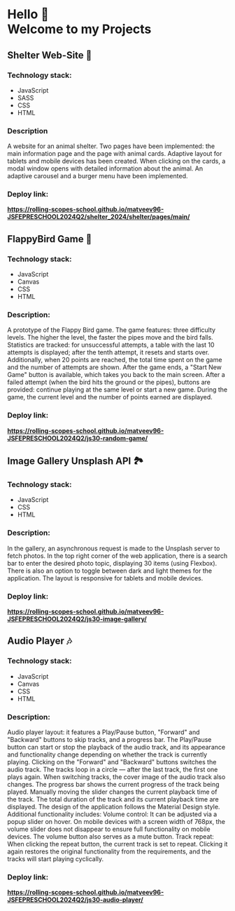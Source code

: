 # Hello 👋 <br/> Welcome to my Projects 

## Shelter Web-Site 🐶

### Technology stack:
* JavaScript
* SASS
* CSS
* HTML
  
### Description
A website for an animal shelter. Two pages have been implemented: the main information page and the page with animal cards. Adaptive layout for tablets and mobile devices has been created. When clicking on the cards, a modal window opens with detailed information about the animal. An adaptive carousel and a burger menu have been implemented.

### Deploy link:
**https://rolling-scopes-school.github.io/matveev96-JSFEPRESCHOOL2024Q2/shelter_2024/shelter/pages/main/**

## FlappyBird Game 🐤

### Technology stack:
* JavaScript
* Canvas
* CSS
* HTML
  
### Description:
A prototype of the Flappy Bird game. The game features: three difficulty levels. The higher the level, the faster the pipes move and the bird falls. Statistics are tracked: for unsuccessful attempts, a table with the last 10 attempts is displayed; after the tenth attempt, it resets and starts over. Additionally, when 20 points are reached, the total time spent on the game and the number of attempts are shown. After the game ends, a "Start New Game" button is available, which takes you back to the main screen. After a failed attempt (when the bird hits the ground or the pipes), buttons are provided: continue playing at the same level or start a new game. During the game, the current level and the number of points earned are displayed.

### Deploy link:
**https://rolling-scopes-school.github.io/matveev96-JSFEPRESCHOOL2024Q2/js30-random-game/**

## Image Gallery Unsplash API 🏞

### Technology stack:
* JavaScript
* CSS
* HTML

### Description:
In the gallery, an asynchronous request is made to the Unsplash server to fetch photos. In the top right corner of the web application, there is a search bar to enter the desired photo topic, displaying 30 items (using Flexbox). There is also an option to toggle between dark and light themes for the application. The layout is responsive for tablets and mobile devices.

### Deploy link:
**https://rolling-scopes-school.github.io/matveev96-JSFEPRESCHOOL2024Q2/js30-image-gallery/**

## Audio Player 🎶

### Technology stack:
* JavaScript
* Canvas
* CSS
* HTML
  
### Description:
Audio player layout: it features a Play/Pause button, "Forward" and "Backward" buttons to skip tracks, and a progress bar. The Play/Pause button can start or stop the playback of the audio track, and its appearance and functionality change depending on whether the track is currently playing. Clicking on the "Forward" and "Backward" buttons switches the audio track. The tracks loop in a circle — after the last track, the first one plays again. When switching tracks, the cover image of the audio track also changes. The progress bar shows the current progress of the track being played. Manually moving the slider changes the current playback time of the track. The total duration of the track and its current playback time are displayed. The design of the application follows the Material Design style. Additional functionality includes: Volume control: It can be adjusted via a popup slider on hover. On mobile devices with a screen width of 768px, the volume slider does not disappear to ensure full functionality on mobile devices. The volume button also serves as a mute button. Track repeat: When clicking the repeat button, the current track is set to repeat. Clicking it again restores the original functionality from the requirements, and the tracks will start playing cyclically.

### Deploy link:
**https://rolling-scopes-school.github.io/matveev96-JSFEPRESCHOOL2024Q2/js30-audio-player/**
